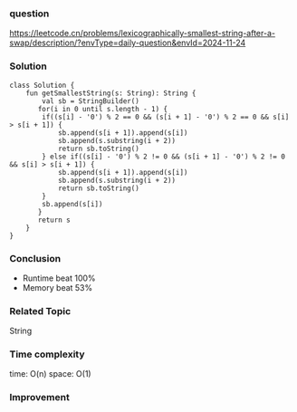 ### question
https://leetcode.cn/problems/lexicographically-smallest-string-after-a-swap/description/?envType=daily-question&envId=2024-11-24

### Solution
```
class Solution {
    fun getSmallestString(s: String): String {
        val sb = StringBuilder()
       for(i in 0 until s.length - 1) {
        if((s[i] - '0') % 2 == 0 && (s[i + 1] - '0') % 2 == 0 && s[i] > s[i + 1]) {
            sb.append(s[i + 1]).append(s[i])
            sb.append(s.substring(i + 2))
            return sb.toString()
        } else if((s[i] - '0') % 2 != 0 && (s[i + 1] - '0') % 2 != 0 && s[i] > s[i + 1]) {
            sb.append(s[i + 1]).append(s[i])
            sb.append(s.substring(i + 2))
            return sb.toString()
        }
        sb.append(s[i])
       }
       return s
    }
}
```
### Conclusion
- Runtime beat 100% 
- Memory beat 53%

### Related Topic
String

### Time complexity
time: O(n)
space: O(1)

### Improvement